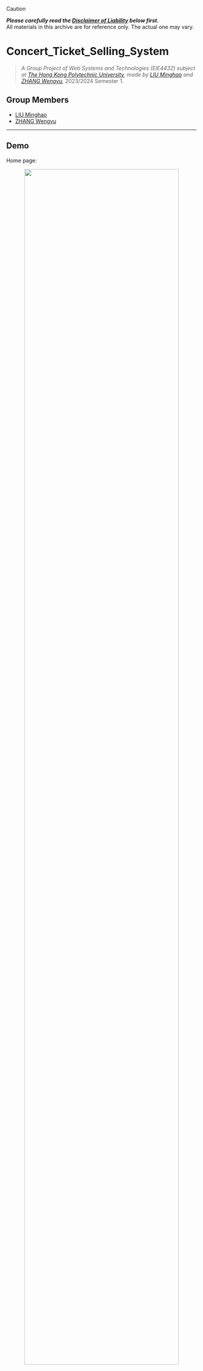 > [!CAUTION]
> ***Please carefully read the [Disclaimer of Liability](#disclaimer-of-liability) below first.***  
> All materials in this archive are for reference only. The actual one may vary. 

# Concert_Ticket_Selling_System

> *A Group Project of Web Systems and Technologies (EIE4432) subject at [The Hong Kong Polytechnic University](https://www.polyu.edu.hk/), made by [LIU Minghao](https://github.com/David-Lmh) and [ZHANG Wengyu](https://github.com/zhangwengyu999)*, 2023/2024 Semester 1.

## Group Members

- [LIU Minghao](https://github.com/David-Lmh)  
- [ZHANG Wengyu](https://github.com/zhangwengyu999)

---

## Demo

Home page:

<center><img src="./img/home.png" width="90%"></center>

Demo website:

[https://concert-ticket-selling-system.vercel.app/?authkey=eie4432davidmike](https://concert-ticket-selling-system.vercel.app/?authkey=eie4432davidmike)

- Demo **user** account: `user1`, password: `User1234`
- Demo **admin** account: `admin`, password: `adminpass`

Demo video:



---

## 1. Introduction

In this project, we build a Concert Ticket Selling System, which offers a user-friendly website where Admin can create, filter, modify concert events, set ticket classes and prices, and monitor ticket sales and transactions. Admin can also create venues, modify their seat maps, and view seat information associated users. Admin is able to view all user account information and account activities as well.

User is able to login, register a account, perform forget-password on account and view, update their account information.

Users can view, filter and search on corresponding concert event information, select desired tickets and seats through an interactive map, make online payments, and receive electronic tickets.

The implemented Concert Ticket Selling System can be access from the URL [https://concert-ticket-selling-system.vercel.app/?authkey=eie4432davidmike](https://concert-ticket-selling-system.vercel.app/?authkey=eie4432davidmike)

---

## 2. Tech Stack

Frontend | Backend Infrastructure | Backend Database | Hosting Service
:-: | :-: | :-: | :-:
Bootstrap | Node.js | NoSQL (MongoDB) | Vercel
jQuery | Express.js
JavaScript | 

---

## 3. Website Structure

<center>
<img src="./img/Website_Structure.png" width="90%">
</center>

---

## 4. Use Case Diagram

<center>
<img src="./img/Use_Case.png" width="90%">
</center>

---

## 5. Application Features

### 5.1 Basic Features
Category | Deliverable
:-: | ---
User Account Registration | User registration page: support standard information including user ID, password, nickname, email, gender, birthdate, etc.
|| Validation checks for input value, i.e., Password Policy and Duplicate User ID
|| Feedback message on validation failure and registration success/failure 
|| Password stored in a database with password hashing 
|| An admin doesn’t need to register an account.
User Login | Two roles: admin and users 
|| Use user ID and password to log in. The admin uses the default ID "admin” and password "adminpass” to log in.
|| User logout
Event Dashboard | Show the list of events with event details (date/time, title, venue, Dashboard description) 
|| At least one event
|| Ticket sales for each event (Real-time ticket availability)
Ticket Booking Page | Select seats from the SVG seat map
|| View available and occupied seats in the SVG-based seat map (use different colors)   
|| Real-time price calculation
Payment Page | Show event details, seat selection and total price
|| Input payment details (details could be fake)
|| Feedback on payment status
|| Show electronic tickets to buyers after successful purchase
|| Update the order status upon successful payment
Seat Management Page (Admin only) | Create SVG-based seat maps (at least 40 seats) for all venues
|| View current available and occupied seats in the SVG-based seat map (use different colors) 
|| All seats with the same price
Event Manageme nt Page (Admin only) | Create new events (date/time, title, venue, description)

### 5.2 Credit Features
Category | Deliverable
:-: | ---
User Account Registration | User registration page: support profile image on top of other standard information.
User Login | Choice to remember login user-id
||Forget password feature
||The user will be automatically logged out after a certain period of idle time
User Account Management | View user profile
|| Update user profile, including nickname, password, email and profile image
Event Dashboard | Show the list of events with event details (date/time, title, venue, description, plus cover image)
|| At least two events
|| Filter events by date/time, title, venue, description with search function
|| Real-time event name suggestion while searching (like Google auto-complete predictions)
Transaction History | Show the entire transaction history with ticket information and price
Seat Management Page (Admin only) | Modify SVG-based seat maps for all venues 
|| At least two categories of price for all seats, e.g. economy price and first-class price for flight tickets
Event Management Page (Admin only) | Create new events (add cover image on top of date/time, title, venue, and description)
|| Filter events by date/time, title, venue, description with search function
|| Modify existing events (date/time, title, venue, description, cover image)
|| List all users’ transaction history with ticket information and price for each event

### 5.3 Advanced Features
Category | Deliverable
:-: | ---
User Account Management | View other user account information (Admin only)
|| Track and log user account activities, such as login attempts, profile edits, and password changes (Both admin and user)
Seat Management Page (Admin only) | Interactive SVG-based seat map (show the associated user who bought the seat when clicking/hovering the seat)
Event Management Page (Admin only) | Support **cancelling** or rescheduling of events (need to notify the ticket holder via user dashboard)

---

## 6. Database Design

#### 6.1 `users` collection

Column Name | Description 
:-: | ---
`username` (PK) | The unique key to identify a user
`birthDate` | The birth date of the user
`email` | The email of the user
`enabled` | Whether the user is enabled (`true`/`false`)
`gender` | The gender of the user
`image` | The image path of the user profile image
`nickname` | The nickname of the user
`password` | The hashed password of the user
`role` | The role of the account, `user`/`admin`
`transactions` | The transaction array of the user {`eventID` (FK): The event ID of the transaction, `time`: The time of the transaction, `seatCoord` [x, y]: The seat coordinate of the transaction, `price`: The price of the transaction}
`loginAttempts` | The login attempts of the user
`passwordChangeAttempts` | The password change attempts of the user
`profileChangeAttempts` | The profile change attempts of the user

<br>

**`user` collection Data Model Diagram**

```json
{
  _id: <ObjectId1>,
  username: "user1",
  birthDate: "01-2023",
  email: "demouser1@xxx.com",
  enabled: true,
  gender: "male",
  image: "static/uploads/image-1701158141564.png",
  nickname: "u1demo",
  password: "bd5cf8347e036cabe6cd37323186a02ef6c3589d19daaee31eeb2ae3b1507ebe",
  role: "user",
  transactions: [
    {
      eventID: 0,
      time: "2023-11-25T07:32:16.104Z",
      seatCoord: [0,0],
      price: 780
    },
  ],
  loginAttempts: 41,
  passwordChangeAttempts: 3,
  profileChangeAttempts: 4
}
```

#### 6.2 `events` collection

Column Name | Description
:-: | ---
`eventID` (PK) | The unique key to identify an event
`datetime` | The date and time of the event
`title` | The title of the event
`venueID` (FK) | The venue ID of the event
`description` | The description of the event
`image` | The image path of the event
`prices` | The price array of the event, [first class price, second class price]
`status` | The status of the event, `0` for cancelled, `1` for running

<br>

**`events` collection Data Model Diagram**

```json
{
  _id: <ObjectId1>,
  eventID: 0,
  datetime: "Sun 12 Nov 2023 8:15PM",
  title: "Stephy [Therefore I Am] 2023",
  venueID: 0,
  description: "After walking a long way...",
  image: "static/uploads/image-1700914125407.jpg",
  prices: [780, 480],
  status: 1
}
```

#### 6.3 `venues` collection

Column Name | Description
:-: | ---
`venueID` (PK) | The unique key to identify a venue
`venueName` | The name of the venue
`seatMap` | The seat map of the venue. A 2D array, `0` for available, `1` for occupied

<br>

**`venues` collection Data Model Diagram**

```json
{
  _id: <ObjectId1>,
  venueID: 0,
  venueName: "Hall 5BC, Hong Kong Convention and Exhibition Centre, Wanchai",
  seatMap: [
    [1,0,...],
    [0,0,...],
    ...
  ]
}
```

---

## 7. API Specification & Implementation

Totally, the system has 6 routers, including `auth`, `account`, `events`, `venues`, `user`, `order`.

API specification is about which route is doing what functions. You should describe the function, input/output, and the brief algorithm to do that.

### 7.1 `auth` router

**POST `auth/login`**
- Input: `username`, `password`
- Output: 
  - `{ "status": "failed", "reason": "User `" + username + "` is disabled" }`
  - `{ status: "success", user:{username: username, role: user.role} }`
  - `{ "status": "failed", "reason": "Incorrect username and password" }`
- Brief Algorithm: 
  1. Check if the user exists in the database
  2. If the user exists, increment the login attempts
  3. Check if the password is correct
  4. Check if the user is enabled
  5. Return the result in each case

**POST `/auth/register`**
- **Input**: `username`, `password`, `nickname`, `email`, `gender`, `birthDate`, `image`
- **Output**:
  - `{ status: 'failed', message: 'Username must be at least 3 characters' }` for short username.
  - `{ status: 'failed', message: 'Username [username] already exists' }` for existing username.
  - `{ status: 'failed', message: 'Password must be at least 8 characters' }` for short password.
  - `{ status: 'success', user: { username: username, role: role } }` on successful registration.
  - `{ status: 'failed', message: 'Missing fields' }` for missing mandatory fields.
- **Brief Algorithm**:
  1. Validate provided username and password for length constraints.
  2. Check if username already exists in the database.
  3. Create a new user in the database with provided details.
  4. Return the appropriate response based on the operation's success or failure.

**POST `/auth/logout`**
- **Input**: void
- **Output**:
  - `{ status: "failed", message: "Unauthorized" }` if not logged in.
  - Clear the session if logged in.
- **Brief Algorithm**:
  1. Check if the user is currently logged in based on the session data.
  2. If logged in, end the session and clear session data.
  3. Respond with appropriate message based on the user's login status.

**GET `/auth/me`**
- **Input**: void
- **Output**:
  - `{ "status": "success", "user": { "username": [username], "role": [role] } }` if logged in.
  - `{ status: "failed", message: "Unauthorized" }` if not logged in or user has logged in for more than 10 minutes.
- **Brief Algorithm**:
  1. Check if the user is currently logged in based on the session data.
  2. Check if the user has logged in for more than 10 minutes, by comparing the current time with the last login time stored in the session.
  3. Return the logged-in user's username and role if logged in and not timed out.
  4. Respond with an unauthorized message if not logged in or logged in for more than 10 minutes.

---

### 7.2 `account` router

**GET `/account`**
- **Input**: None (uses session data)
- **Output**:
  - Redirects to `/account-page.html` if the user is logged in.
  - Redirects to `/login.html` if the user is not logged in.
- **Brief Algorithm**:
  1. Check the session data to determine if the user is logged in based on `req.session.logged`.
  2. If the user is logged in, redirect to the account page.
  3. If the user is not logged in, redirect to the login page.

---

### 7.3 `events` router

**GET `/events/:eventID?`**
- **Input**: Optional `eventID` parameter.
- **Output**:
  - Returns a JSON object of a single event if `eventID` is provided.
  - Returns an array of all events in JSON format if `eventID` is not provided.
- **Brief Algorithm**:
  1. If `eventID` is provided, fetch the specific event using from the database.
  2. If `eventID` is not provided, fetch all events.
  3. Return the event(s) in JSON format or a 404 status code if the event is not found.

**POST `/events/`**
- **Input**: Event details including `eventID`, `title`, `datetime`, `venueID`, `description`, `prices`, `status`, and an image file.
- **Output**: A success message if the event is created or an error message.
- **Brief Algorithm**:
  1. Collect event details from the request body and the image file from `req.file`.
  2. Add the new event to the database.
  3. Respond with a success status and message if the event is added successfully, or an error status and message if it fails.

**PUT `/events/:eventID`**
- **Input**: `eventID` parameter and updated event details including `datetime`, `title`, `venueID`, `description`, `prices`, `status`, and an image file.
- **Output**: A success message if the event is updated or an error message.
- **Brief Algorithm**:
  1. Extract `eventID` from the URL parameter and other event details from the request body.
  2. If an image file is provided in the request, add it to the update data.
  3. Update the event details in the database.
  4. Respond with a success status and message if the event is updated successfully, or an error status and message if it fails.

---

### 7.4 `venues` router

**GET `/venues/:venueID?`**
- **Input**: Optional `venueID` parameter.
- **Output**: 
  - Returns a JSON object of a single venue if `venueID` is provided and found.
  - Returns an array of all venues in JSON format if `venueID` is not provided.
- **Brief Algorithm**: 
  1. Fetch a specific venue or all venues using `fetch_venue`.
  2. Return the venue(s) in JSON format or a 404 status code if the venue is not found.

**POST `/venues/`**
- **Input**: Venue details including `venueID`, `venueName`, `rows`, `cols`.
- **Output**: A success message if the venue is created or an error message.
- **Brief Algorithm**: 
  1. Extract venue details from the request body.
  2. Generate a seat map array based on `rows` and `cols`, with all `0`s as available seats.
  3. Create a new venue with the seat map using `insert_venue`.
  4. Respond with a success status and message if the venue is created successfully, or an error status and message if it fails.

**POST `/venues/seatmap`**
- **Input**: `venueID`, `rows`, `cols` to create or update the seat map.
- **Output**: A success message if the seat map is created/updated or an error message.
- **Brief Algorithm**: 
  1. Extract venue ID, rows, and columns from the request body.
  2. Create or update the seat map for the specified venue using `create_seat_map`, which creates a 2D array of `0`s of size `rows` by `cols`.
  3. Respond with a success status and message if the seat map is updated successfully, or an error status and message if it fails.

**PUT `/venues/seat`**
- **Input**: `venueID`, `row`, `col`, `value` to modify a specific seat.
- **Output**: A success message if the seat is modified or an error message.
- **Brief Algorithm**: 
  1. Extract seat details from the request body.
  2. Modify the specified seat in the seat map of the venue using `modify_seat`, which sets the value of the seat of row `row` and column `col` to `value`.
  3. Respond with a success status and message if the seat is modified successfully, or an error status and message if it fails.

**GET `/venues/availability/:venueID`**
- **Input**: `venueID` parameter.
- **Output**: Returns the total number of seats and available seats in the venue.
- **Brief Algorithm**: 
  1. Fetch seat availability information for a venue using `get_seat_availability`, which returns the total number of seats and available seats.
  2. Return the seat availability in JSON format or a 404 status code if the venue or seat map is not found.

**GET `/venues/seatmap/:venueID`**
- **Input**: `venueID` parameter.
- **Output**: Returns the seat map of the specified venue.
- **Brief Algorithm**: 
  1. Fetch the seat map for a venue using `fetch_seat_map`, which returns the seat map array of the venue.
  2. Return the seat map in JSON format or a 404 status code if the seat map is not found.

---

### 7.5 `user` router

**POST `/user/update`**
- **Input**: User details in `req.body`, an `image` file.
- **Output**: 
  - Success message if the user is updated.
  - Error message if the update fails.
- **Brief Algorithm**: 
  1. Extract user details and image file from the request.
  2. Hash the password if it's provided.
  3. Construct an object with fields to be updated.
  4. Update the user info in the database.
  5. Increment the profile change attempts and password change attempts if the password is provided.
  6. Respond with success or error message based on the operation result.

**GET `/user/all`**
- **Input**: None.
- **Output**: 
  - An array of all user details in JSON format, excluding passwords.
- **Brief Algorithm**: 
  1. Retrieve all users from the database.
  2. Return the array of users or an error message if the operation fails.

**GET `/user/details/:username`**
- **Input**: `username` as a URL parameter.
- **Output**: 
  - User details in JSON format, excluding the password.
  - Error message if the user is not found.
- **Brief Algorithm**: 
  1. Extract `username` from the URL parameter.
  2. Retrieve the user's details from the database without the password for the specified user.
  3. Return the user's details or an error message if the user is not found.

**GET `/user/transactions/:username`**
- **Input**: `username` as a URL parameter.
- **Output**: 
  - A list of transactions associated with the user in JSON format.
  - Error message if no transactions are found.
- **Brief Algorithm**: 
  1. Extract `username` from the URL parameter.
  2. Retrieve the user's username and transactions from the database for the specified user.
  3. Return the {username, transactions} array or an error message if no transactions are found.

**GET `/user/alltransactions/`**
- **Input**: None.
- **Output**: 
  - A list of all user transactions in JSON format.
- **Brief Algorithm**: 
  1. Retrieve the user's username and transactions from the database for the all user.
  2. Return the {username, transactions} array or an error message if no transactions are found.

---

### 7.6 `order` router

**GET `/transaction/:username?`**
- **Input**: Optional `username` as a URL parameter.
- **Output**:
  - Transactions of the specified user or all users in JSON format.
  - Error message if transactions are not found.
- **Brief Algorithm**:
  1. Check if `username` is provided. If so, fetch transactions for that user, otherwise fetch transactions for all users.
  2. Retrieve the user's username and transactions from the database for the specified user or all users.
  3. Return the {username, transactions} array or an error message if no transactions are found.

**POST `/transaction/placeOrder`**
- **Input**: Order details including `username`, `eventID`, `seatRow`, `seatCol`, and `price`.
- **Output**:
  - Confirmation message upon successful order placement.
  - Error message if the order cannot be placed (e.g., seat already taken).
- **Brief Algorithm**:
  1. Extract order details from the request body.
  2. Fetch the current seat map for the event with `eventID`.
  3. Check if the selected seat is available. If not, respond with an error.
  4. Update the seat status in the venue's seat map with `1` as occupied.
  5. Create a new order object including eventID, current date/time, seat coordinates, price, and add it to the user's transaction history.
  6. Respond with success or error message based on the operation result.

---

## 8. Deployment

The Concert Ticket Selling System is deployed on **Vercel**, the public URL is [https://concert-ticket-selling-system.vercel.app/?authkey=eie4432davidmike](https://concert-ticket-selling-system.vercel.app/?authkey=eie4432davidmike)

---

## References

[1] "Scripting - SVG: Scalable Vector Graphics | MDN," *developer.mozilla.org*, Mar. 06, 2023. https://developer.mozilla.org/en-US/docs/Web/SVG/Scripting (accessed Nov. 29, 2023).

‌[2] "Using files from web applications - Web APIs | MDN," *developer.mozilla.org*, Nov. 11, 2023. https://developer.mozilla.org/en-US/docs/Web/API/File_API/Using_files_from_web_applications#example_showing_thumbnails_of_user-selected_images (accessed Nov. 29, 2023).

[3] O. F. - openjsf.org, ".trigger() | jQuery API Documentation." https://api.jquery.com/trigger/ (accessed Nov. 29, 2023).

[4]"Array.from() - JavaScript | MDN," *developer.mozilla.org*. https://developer.mozilla.org/en-US/docs/Web/JavaScript/Reference/Global_Objects/Array/from
‌
‌[5] "Express multer middleware," *expressjs.com*. https://expressjs.com/en/resources/middleware/multer.html
‌
[6]"Date.prototype.toISOString() - JavaScript | MDN," *developer.mozilla.org*, Aug. 24, 2023. https://developer.mozilla.org/en-US/docs/Web/JavaScript/Reference/Global_Objects/Date/toISOString (accessed Nov. 29, 2023).
‌

---


## Disclaimer of Liability

**The material and information contained on this website is for general information, reference, and self-learning purposes only. You should not rely upon the material or information on the website as a basis for making any academic, business, legal or any other decisions. You should not copy any material or information on the website into any of your academic, business, legal or any other non-private usages. ZHANG Wengyu will not be responsible for any consequences due to your violations.**


Whilst ZHANG Wengyu endeavours to keep the information up to date and correct, ZHANG Wengyu makes no representations or warranties of any kind, express or implied about the completeness, accuracy, reliability, suitability or availability with respect to the website or the information, products, services or related graphics contained on the website for any purpose. Any reliance you place on such material is therefore strictly at your own risk.


ZHANG Wengyu will not be liable for any false, inaccurate, inappropriate or incomplete information presented on the website.


Although every effort is made to keep the website up and running smoothly, due to the nature of the Internet and the technology involved, ZHANG Wengyu takes no responsibility for and will not be liable for the website being temporarily unavailable due to technical issues (or otherwise) beyond its control or for any loss or damage suffered as a result of the use of or access to, or inability to use or access this website whatsoever.


Certain links in this website will lead to websites which are not under the control of ZHANG Wengyu. When you activate these you will leave ZHANG Wengyu's  website. ZHANG Wengyu has no control over and accepts no liability in respect of materials, products or services available on any website which is not under the control of ZHANG Wengyu.


To the extent not prohibited by law, in no circumstances shall ZHANG Wengyu be liable to you or any other third parties for any loss or damage (including, without limitation, damage for loss of business or loss of profits) arising directly or indirectly from your use of or inability to use, this site or any of the material contained in it.

